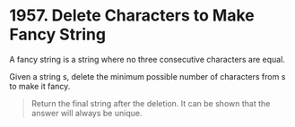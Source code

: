 # 1957. Delete Characters to Make Fancy String
<p>A fancy string is a string where no three consecutive characters are equal.

Given a string s, delete the minimum possible number of characters from s to make it fancy.</p>

> Return the final string after the deletion. It can be shown that the answer will always be unique.
